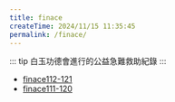```yaml
---
title: finace
createTime: 2024/11/15 11:35:45
permalink: /finace/
---
```


::: tip
白玉功德會進行的公益急難救助紀錄
:::

- [finace112-121](./finace112-121.md)
- [finace111-120](./finace111-120.md)